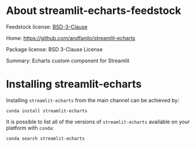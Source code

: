 About streamlit-echarts-feedstock
=======================

Feedstock license: [BSD-3-Clause](LICENSE)

Home: https://github.com/andfanilo/streamlit-echarts

Package license: BSD 3-Clause License

Summary: Echarts custom component for Streamlit

Installing streamlit-echarts
==================

Installing `streamlit-echarts` from the main channel can be achieved by:

```
conda install streamlit-echarts
```

It is possible to list all of the versions of `streamlit-echarts` available on your platform with `conda`:

```
conda search streamlit-echarts
```
